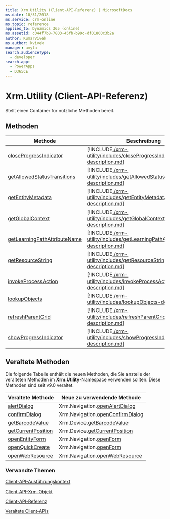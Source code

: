 ```yaml
---
title: Xrm.Utility (Client-API-Referenz) | MicrosoftDocs
ms.date: 10/31/2018
ms.service: crm-online
ms.topic: reference
applies_to: Dynamics 365 (online)
ms.assetid: c044f7b8-7803-45fb-b99c-df01800c3b2a
author: KumarVivek
ms.author: kvivek
manager: amyla
search.audienceType:
  - developer
search.app:
  - PowerApps
  - D365CE
---
```

# <a name="xrmutility-client-api-reference"></a>Xrm.Utility (Client-API-Referenz)



Stellt einen Container für nützliche Methoden bereit.

## <a name="methods"></a>Methoden 

|Methode | Beschreibung | 
| ------------- |-------------| 
|[closeProgressIndicator](xrm-utility/closeProgressIndicator.md) |[!INCLUDE[./xrm-utility/includes/closeProgressIndicator-description.md](./xrm-utility/includes/closeProgressIndicator-description.md)]|
|[getAllowedStatusTransitions](xrm-utility/getAllowedStatusTransitions.md) |[!INCLUDE[./xrm-utility/includes/getAllowedStatusTransitions-description.md](./xrm-utility/includes/getAllowedStatusTransitions-description.md)]|
|[getEntityMetadata](xrm-utility/getEntityMetadata.md) |[!INCLUDE[./xrm-utility/includes/getEntityMetadata-description.md](./xrm-utility/includes/getEntityMetadata-description.md)]|
|[getGlobalContext](xrm-utility/getGlobalContext.md) |[!INCLUDE[./xrm-utility/includes/getGlobalContext-description.md](./xrm-utility/includes/getGlobalContext-description.md)]|
|[getLearningPathAttributeName](xrm-utility/getLearningPathAttributeName.md) |[!INCLUDE[./xrm-utility/includes/getLearningPathAttributeName-description.md](./xrm-utility/includes/getLearningPathAttributeName-description.md)]|
|[getResourceString](xrm-utility/getResourceString.md) |[!INCLUDE[./xrm-utility/includes/getResourceString-description.md](./xrm-utility/includes/getResourceString-description.md)]|
|[invokeProcessAction](xrm-utility/invokeProcessAction.md) |[!INCLUDE[./xrm-utility/includes/invokeProcessAction-description.md](./xrm-utility/includes/invokeProcessAction-description.md)]|
|[lookupObjects](xrm-utility/lookupObjects.md) |[!INCLUDE[./xrm-utility/includes/lookupObjects-description.md](./xrm-utility/includes/lookupObjects-description.md)]|
|[refreshParentGrid](xrm-utility/refreshParentGrid.md) |[!INCLUDE[./xrm-utility/includes/refreshParentGrid-description.md](./xrm-utility/includes/refreshParentGrid-description.md)]|
|[showProgressIndicator](xrm-utility/showProgressIndicator.md) |[!INCLUDE[./xrm-utility/includes/showProgressIndicator-description.md](./xrm-utility/includes/showProgressIndicator-description.md)]|

## <a name="deprecated-methods"></a>Veraltete Methoden

Die folgende Tabelle enthält die neuen Methoden, die Sie anstelle der veralteten Methoden im **Xrm.Utility**-Namespace verwenden sollten. Diese Methoden sind seit v9.0 veraltet.

|Veraltete Methode | Neue zu verwendende Methode | 
| ------------- |-------------|
|[alertDialog](https://msdn.microsoft.com/library/jj602956.aspx#BKMK_alertDialog)|Xrm.Navigation.[openAlertDialog](Xrm-Navigation/openAlertDialog.md)|
|[confirmDialog](https://msdn.microsoft.com/library/jj602956.aspx#BKMK_confirmDialog)|Xrm.Navigation.[openConfirmDialog](Xrm-Navigation/openConfirmDialog.md)|
|[getBarcodeValue](https://msdn.microsoft.com/library/jj602956.aspx#BKMK_getBarcodeValue)|Xrm.Device.[getBarcodeValue](Xrm-Device/getBarcodeValue.md)|
|[getCurrentPosition](https://msdn.microsoft.com/library/jj602956.aspx#BKMK_getCurrentPosition)|Xrm.Device.[getCurrentPosition](Xrm-Device/getCurrentPosition.md)|
|[openEntityForm](https://msdn.microsoft.com/library/jj602956.aspx#BKMK_OpenEntityForm)|Xrm.Navigation.[openForm](Xrm-Navigation/openForm.md)|
|[openQuickCreate](https://msdn.microsoft.com/library/jj602956.aspx#BKMK_openQuickCreate)|Xrm.Navigation.[openForm](Xrm-Navigation/openForm.md)|
|[openWebResource](https://msdn.microsoft.com/library/jj602956.aspx#BKMK_OpenWebResource)|Xrm.Navigation.[openWebResource](Xrm-Navigation/openWebResource.md)|


### <a name="related-topics"></a>Verwandte Themen

[Client-API-Ausführungskontext](../clientapi-execution-context.md)

[Client-API-Xrm-Objekt](../clientapi-xrm.md)

[Client-API-Referenz](../reference.md)

[Veraltete Client-APIs](/dynamics365/get-started/whats-new/customer-engagement/important-changes-coming#some-client-apis-are-deprecated)

